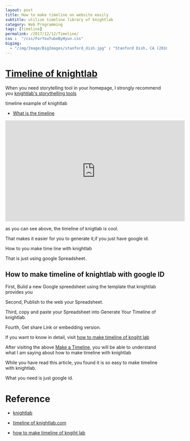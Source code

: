 ```yaml
---
layout: post
title: How to make timeline on website easily
subtitle: utilize timeline library of knightlab
category: Web Programming
tags: [timeline]
permalink: /2017/12/12/Timeline/
css :  "/css/ForYouTubeByHyun.css"
bigimg: 
  - "/img/Image/BigImages/stanford_dish.jpg" : "Stanford Dish, CA (2016)"
---
```




# [Timeline of knightlab](https://timeline.knightlab.com/)

  When you need storytelling tool in your homepage, I strongly recommend you [knightlab's storythelling tools](https://knightlab.northwestern.edu/)
 

<div id="tutorial-section">

  <div id="tutorial-title">timeline example of knightlab</div>

  <ul class="nav nav-pills">
    <li class="active"><a data-toggle="tab" href="#refrigerator">What is the timeline</a></li>
  </ul>


  <div class="tab-content">
    <div id="refrigerator" class="tab-pane fade in active">
      <iframe width="560" height="315" src="https://timeline.knightlab.com/examples/user-interface/index.html" frameborder="0" gesture="media" allow="encrypted-media" allowfullscreen></iframe>
    </div>
  </div>
</div>
 
  as you can see above, the timeline of knigtlab is cool.
  
  That makes it easier for you to generate it,if you just have google id.
  
  How to you make time line with knightlab
  
  That is just using google Spreadsheet. 
 
## How to make timeline of knightlab with google ID

  First, Bulid a new Google spreedsheet using the template that knightlab provides you
  
  Second, Publish to the web your Spreadsheet.
  
  Third, copy and paste your Spreadsheet into Generate Your Timeline of knightlab.
  
  Fourth, Get share Link or embedding version. 
  
  If you want to know in detail, visit [how to make timeline of kngiht lab](http://timeline.knightlab.com/#make)
 
  After visiting the above [Make a Timeline](http://timeline.knightlab.com/#make), you will be able to understand what I am saying about how to make timeline with knightlab
 
  While you have read this article, you found it is so easy to make timeline with knightlab. 
  
  What you need is just google id.
  
# Reference 

  - [knightlab](https://knightlab.northwestern.edu/)

  - [timeline of knightlab.com](http://timeline.knightlab.com/)
  
  - [how to make timeline of kngiht lab](http://timeline.knightlab.com/#make)
